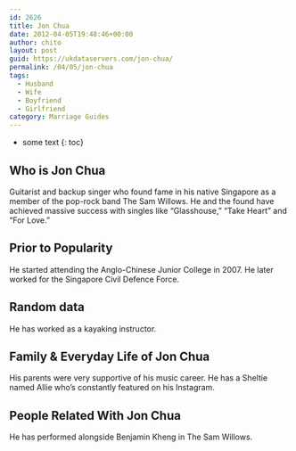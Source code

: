 ```yaml
---
id: 2626
title: Jon Chua
date: 2012-04-05T19:48:46+00:00
author: chito
layout: post
guid: https://ukdataservers.com/jon-chua/
permalink: /04/05/jon-chua
tags:
  - Husband
  - Wife
  - Boyfriend
  - Girlfriend
category: Marriage Guides
---
```


* some text
{: toc}
          
          
## Who is  Jon Chua
                  
                  
                  
Guitarist and backup singer who found fame in his native Singapore as a member of the pop-rock band The Sam Willows. He and the found have achieved massive success with singles like &#8220;Glasshouse,&#8221; &#8220;Take Heart&#8221; and &#8220;For Love.&#8221;
                  
                
                
                
## Prior to Popularity 
                  
                  
                  
He started attending the Anglo-Chinese Junior College in 2007. He later worked for the Singapore Civil Defence Force.
                  
                
                
                
## Random data 
                  
                  
                  
He has worked as a kayaking instructor.
                  
                
                
                
## Family & Everyday Life of Jon Chua
                  
                  
                  
His parents were very supportive of his music career. He has a Sheltie named Allie who&#8217;s constantly featured on his Instagram.
                  
                
                
                
## People Related With  Jon Chua
                  
                  
                  
He has performed alongside Benjamin Kheng in The Sam Willows.
                  
                
              
            
          
          
          
    
    
  
